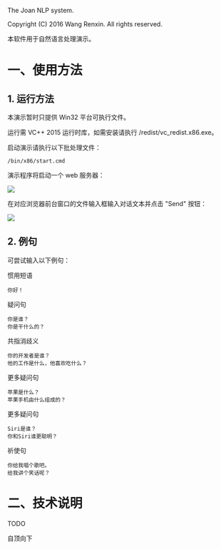 The Joan NLP system.

Copyright (C) 2016 Wang Renxin. All rights reserved.

本软件用于自然语言处理演示。

# 一、使用方法

## 1. 运行方法

本演示暂时只提供 Win32 平台可执行文件。

运行需 VC++ 2015 运行时库，如需安装请执行 /redist/vc_redist.x86.exe。

启动演示请执行以下批处理文件：

~~~~~~~~~~
/bin/x86/start.cmd
~~~~~~~~~~

演示程序将启动一个 web 服务器：

![](https://github.com/paladin-t/joan_demo/blob/master/img/1.png)

在对应浏览器前台窗口的文件输入框输入对话文本并点击 "Send" 按钮：

![](https://github.com/paladin-t/joan_demo/blob/master/img/2.png)

## 2. 例句

可尝试输入以下例句：

惯用短语

~~~~~~~~~~
你好！
~~~~~~~~~~

疑问句

~~~~~~~~~~
你是谁？
你是干什么的？
~~~~~~~~~~

共指消歧义

~~~~~~~~~~
你的开发者是谁？
他的工作是什么，他喜欢吃什么？
~~~~~~~~~~

更多疑问句

~~~~~~~~~~
苹果是什么？
苹果手机由什么组成的？
~~~~~~~~~~

更多疑问句

~~~~~~~~~~
Siri是谁？
你和Siri谁更聪明？
~~~~~~~~~~

祈使句

~~~~~~~~~~
你给我唱个歌吧。
给我讲个笑话呢？
~~~~~~~~~~

# 二、技术说明

TODO

自顶向下
